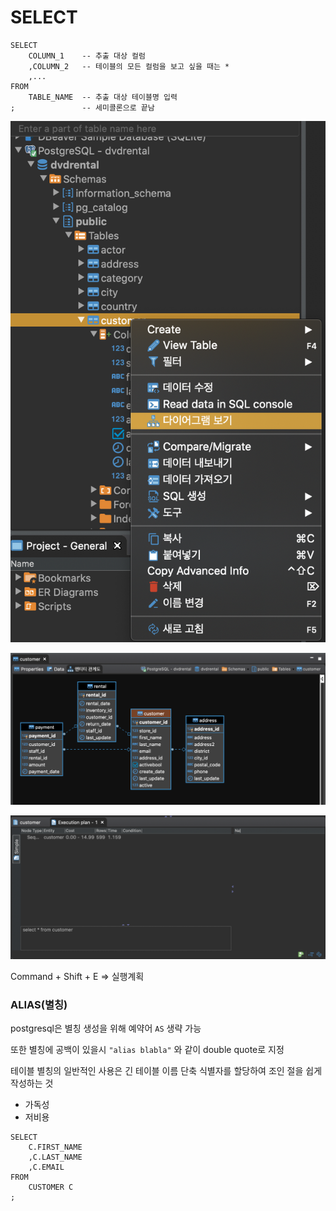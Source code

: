# **SELECT**

```
SELECT 
    COLUMN_1    -- 추출 대상 컬럼
    ,COLUMN_2   -- 테이블의 모든 컬럼을 보고 싶을 때는 *
    ,...
FROM
    TABLE_NAME  -- 추출 대상 테이블명 입력
;               -- 세미콜론으로 끝남
```


![](./images/02_01.png)

![](./images/02_02.png)

![](./images/02_03.png)

Command + Shift + E => 실행계획

### ALIAS(별칭)

postgresql은 별칭 생성을 위해 예약어 ```AS``` 생략 가능

또한 별칭에 공백이 있을시 ``` "alias blabla" ``` 와 같이 double quote로 지정

테이블 별칭의 일반적인 사용은 긴 테이블 이름 단축 식별자를 할당하여 조인 절을 쉽게 작성하는 것

- 가독성
- 저비용


```
SELECT
    C.FIRST_NAME
    ,C.LAST_NAME
    ,C.EMAIL
FROM
    CUSTOMER C
;
```
